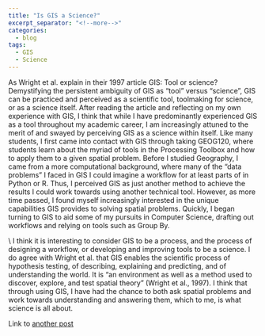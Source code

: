 ```yaml
---
title: "Is GIS a Science?"
excerpt_separator: "<!--more-->"
categories:
  - blog
tags:
  - GIS
  - Science
---
```


As Wright et al. explain in their 1997 article GIS: Tool or science? Demystifying the persistent ambiguity of GIS as “tool” versus “science”, GIS can be practiced and perceived as a scientific tool, toolmaking for science, or as a science itself. After reading the article and reflecting on my own experience with GIS, I think that while I have predominantly experienced GIS as a tool throughout my academic career, I am increasingly attuned to the merit of and swayed by perceiving GIS as a science within itself. Like many students, I first came into contact with GIS through taking GEOG120, where students learn about the myriad of tools in the Processing Toolbox and how to apply them to a given spatial problem. Before I studied Geography, I came from a more computational background, where many of the “data problems” I faced in GIS I could imagine a workflow for at least parts of in Python or R. Thus, I perceived GIS as just another method to achieve the results I could work towards using another technical tool. However, as more time passed, I found myself increasingly interested in the unique capabilities GIS provides to solving spatial problems. Quickly, I began turning to GIS to aid some of my pursuits in Computer Science, drafting out workflows and relying on tools such as Group By. 

\ I think it is interesting to consider GIS to be a process, and the process of designing a workflow, or developing and improving tools to be a science. I do agree with Wright et al. that GIS enables the scientific process of hypothesis testing, of describing, explaining and predicting, and of understanding the world. It is “an environment as well as a method used to discover, explore, and test spatial theory” (Wright et al., 1997). I think that through using GIS, I have had the chance to both ask spatial problems and work towards understanding and answering them, which to me, is what science is all about.  

Link to [another post](/blog/welcome-to-jekyll/)